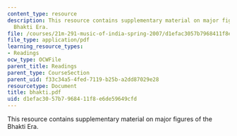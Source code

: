 ```yaml
---
content_type: resource
description: This resource contains supplementary material on major figures of the
  Bhakti Era.
file: /courses/21m-291-music-of-india-spring-2007/d1efac3057b7968411f8e6de59649cfd_bhakti.pdf
file_type: application/pdf
learning_resource_types:
- Readings
ocw_type: OCWFile
parent_title: Readings
parent_type: CourseSection
parent_uid: f33c34a5-4fed-7119-b25b-a2dd87029e28
resourcetype: Document
title: bhakti.pdf
uid: d1efac30-57b7-9684-11f8-e6de59649cfd
---
```

This resource contains supplementary material on major figures of the Bhakti Era.

